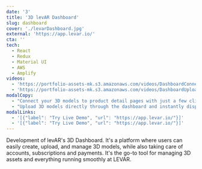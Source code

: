 ```yaml
---
date: '3'
title: '3D levAR Dashboard'
slug: dashboard
cover: './levarDashboard.jpg'
external: 'https://app.levar.io/'
cta: ''
tech:
  - React
  - Redux
  - Material UI
  - AWS
  - Amplify
videos:
  - 'https://portfolio-assets-mk.s3.amazonaws.com/videos/DashboardConnect_compressed.mp4'
  - 'https://portfolio-assets-mk.s3.amazonaws.com/videos/DashboardUpload_compressed.mp4'
modalCopy:
  - "Connect your 3D models to product detail pages with just a few clicks. The dashboard provides seamless integration tools to bring your 3D assets to life on your eCommerce platform."
  - "Upload 3D models directly through the dashboard and instantly display them on product detail pages. Easily manage your assets and bring interactive 3D experiences to your storefront."
modalLinks:
  - '[{"label": "Try Live Demo", "url": "https://app.levar.io/"}]'
  - '[{"label": "Try Live Demo", "url": "https://app.levar.io/"}]'
---
```


Development of levAR's 3D Dashboard. It's a platform where users can easily create, upload, and manage 3D models, while also taking care of accounts, subscriptions and payments. It's the go-to tool for managing 3D assets and everything running smoothly at LEVAR.
